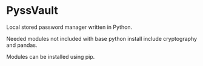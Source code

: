 # PyssVault
Local stored password manager written in Python. 

Needed modules not included with base python install include cryptography and pandas. 

Modules can be installed using pip. 

